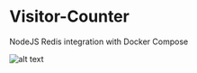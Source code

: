 # Visitor-Counter
NodeJS Redis integration with Docker Compose


![alt text](https://raw.githubusercontent.com/AZACRIrachid/Visitor-Counter/blob/master/img/multi-container-app.png)
